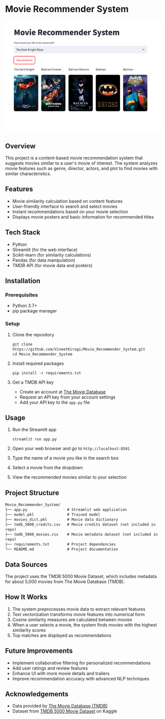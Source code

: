 # Movie Recommender System

![Movie Recommender System UI](app_screenshot.png)

## Overview
This project is a content-based movie recommendation system that suggests movies similar to a user's movie of interest. The system analyzes movie features such as genre, director, actors, and plot to find movies with similar characteristics.

## Features
- Movie similarity calculation based on content features
- User-friendly interface to search and select movies
- Instant recommendations based on your movie selection
- Displays movie posters and basic information for recommended titles

## Tech Stack
- Python
- Streamlit (for the web interface)
- Scikit-learn (for similarity calculations)
- Pandas (for data manipulation)
- TMDB API (for movie data and posters)

## Installation

### Prerequisites
- Python 3.7+
- pip package manager

### Setup
1. Clone the repository
   ```
   git clone https://github.com/VineetKiragi/Movie_Recommender_System.git
   cd Movie_Recommender_System
   ```

2. Install required packages
   ```
   pip install -r requirements.txt
   ```

3. Get a TMDB API key
   - Create an account at [The Movie Database](https://www.themoviedb.org/)
   - Request an API key from your account settings
   - Add your API key to the `app.py` file

## Usage
1. Run the Streamlit app
   ```
   streamlit run app.py
   ```

2. Open your web browser and go to `http://localhost:8501`

3. Type the name of a movie you like in the search box

4. Select a movie from the dropdown

5. View the recommended movies similar to your selection

## Project Structure
```
Movie_Recommender_System/
├── app.py                  # Streamlit web application
├── model.pkl               # Trained model
├── movies_dict.pkl         # Movie data dictionary
├── tmdb_5000_credits.csv   # Movie credits dataset (not included in repo)
├── tmdb_5000_movies.csv    # Movie metadata dataset (not included in repo)
├── requirements.txt        # Project dependencies
└── README.md               # Project documentation
```

## Data Sources
The project uses the TMDB 5000 Movie Dataset, which includes metadata for about 5,000 movies from The Movie Database (TMDB).

## How It Works
1. The system preprocesses movie data to extract relevant features
2. Text vectorization transforms movie features into numerical form
3. Cosine similarity measures are calculated between movies
4. When a user selects a movie, the system finds movies with the highest similarity scores
5. Top matches are displayed as recommendations

## Future Improvements
- Implement collaborative filtering for personalized recommendations
- Add user ratings and review features
- Enhance UI with more movie details and trailers
- Improve recommendation accuracy with advanced NLP techniques

## Acknowledgements
- Data provided by [The Movie Database (TMDB)](https://www.themoviedb.org/)
- Dataset from [TMDB 5000 Movie Dataset](https://www.kaggle.com/tmdb/tmdb-movie-metadata) on Kaggle
